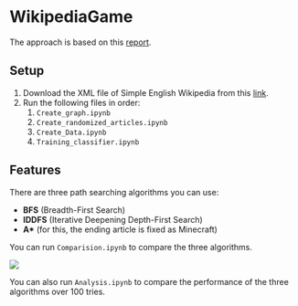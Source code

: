 # WikipediaGame

The approach is based on this [report](https://cs229.stanford.edu/proj2015/309_report.pdf).

## Setup
1. Download the XML file of Simple English Wikipedia from this [link](https://dumps.wikimedia.org/simplewiki/20240220/).
2. Run the following files in order:
    1. `Create_graph.ipynb`
    2. `Create_randomized_articles.ipynb`
    3. `Create_Data.ipynb`
    4. `Training_classifier.ipynb`

## Features
There are three path searching algorithms you can use:
- **BFS** (Breadth-First Search)
- **IDDFS** (Iterative Deepening Depth-First Search)
- **A\*** (for this, the ending article is fixed as Minecraft)

You can run `Comparision.ipynb` to compare the three algorithms.

<img src="Images/Results.png">

You can also run `Analysis.ipynb` to compare the performance of the three algorithms over 100 tries.

